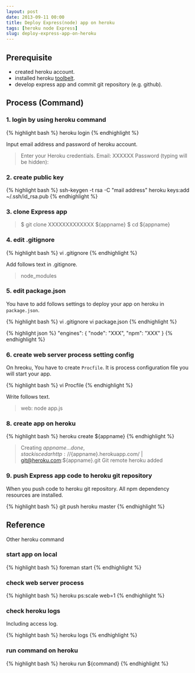 ```yaml
---
layout: post
date: 2013-09-11 00:00
title: Deploy Express(node) app on heroku
tags: [heroku node Express]
slug: deploy-express-app-on-heroku
---
```


## Prerequisite

* created heroku account.
* installed heroku [toolbelt](https://toolbelt.heroku.com/).
* develop express app and commit git repository (e.g. github).

## Process (Command)

### 1. login by using heroku command

{% highlight bash %}
heroku login
{% endhighlight %}

Input email address and password of heroku account.

> Enter your Heroku credentials.
> Email: XXXXXX
> Password (typing will be hidden):

### 2. create public key

{% highlight bash %}
ssh-keygen -t rsa -C "mail address"
heroku keys:add ~/.ssh/id_rsa.pub
{% endhighlight %}
	
### 3. clone Express app

> $ git clone XXXXXXXXXXXXX ${appname}
> $ cd ${appname}

### 4. edit .gitignore

{% highlight bash %}
vi .gitignore
{% endhighlight %}

Add follows text in .gitignore.

> node_modules

### 5. edit package.json

You have to add follows settings to deploy your app on heroku in `package.json`.

{% highlight bash %}
vi .gitignore
vi package.json
{% endhighlight %}

{% highlight json %}
"engines": {
    "node": "XXX",
    "npm": "XXX"
}
{% endhighlight %}

### 6. create web server process setting config

On hreoku, You have to create `Procfile`.
It is process configuration file you will start your app.

{% highlight bash %}
vi Procfile
{% endhighlight %}
	
Write follows text.

 > web: node app.js
 
### 8. create app on heroku
 
{% highlight bash %}
heroku create ${appname}
{% endhighlight %}
	

> Creating ${appname}… done, stack is cedar
> http://${appname}.herokuapp.com/ | git@heroku.com:${appname}.git
> Git remote heroku added

### 9. push Express app code to heroku git repository

When you push code to heroku git repository. All npm dependency resources are installed.

{% highlight bash %}
git push heroku master
{% endhighlight %}
	
## Reference

Other heroku command

### start app on local

{% highlight bash %}
foreman start
{% endhighlight %}

### check web server process

{% highlight bash %}
heroku ps:scale web=1
{% endhighlight %}
	
### check heroku logs

Including access log.

{% highlight bash %}
heroku logs
{% endhighlight %}
	
### run command on heroku

{% highlight bash %}
heroku run ${command}
{% endhighlight %}




